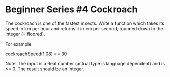 # Beginner Series #4 Cockroach

The cockroach is one of the fastest insects. Write a function which takes its speed in km per hour and returns it in cm per second, rounded down to the integer (= floored).

For example:

cockroachSpeed(1.08) == 30

Note! The input is a Real number (actual type is language dependent) and is >= 0. The result should be an Integer.
